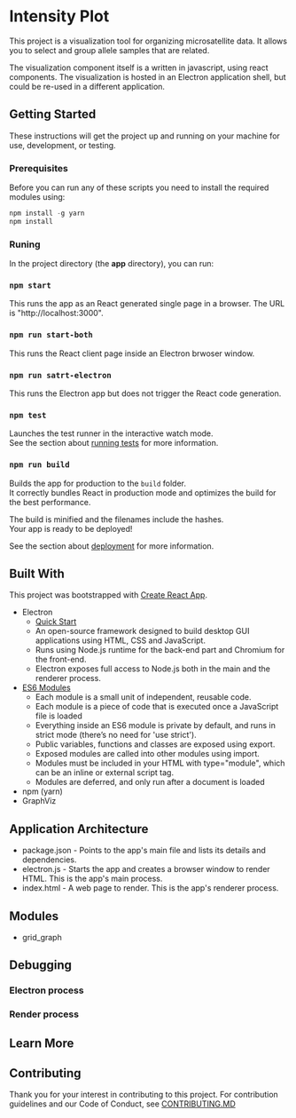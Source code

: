 # Intensity Plot

This project is a visualization tool for organizing microsatellite data.  It allows you to select and group allele samples that are related.

The visualization component itself is a written in javascript, using react components.  The visualization is hosted in an Electron application shell, but could be re-used in a different application.

## Getting Started

These instructions will get the project up and running on your machine for use, development, or testing.

### Prerequisites

Before you can run any of these scripts you need to install the required modules using:

```js
npm install -g yarn
npm install
```

### Runing

In the project directory (the **app** directory), you can run:

### `npm start`

This runs the app as an React generated single page in a browser. The URL is "http://localhost:3000".

### `npm run start-both`

This runs the React client page inside an Electron brwoser window.

### `npm run satrt-electron`

This runs the Electron app but does not trigger the React code generation.

### `npm test`

Launches the test runner in the interactive watch mode.<br>
See the section about [running tests](https://facebook.github.io/create-react-app/docs/running-tests) for more information.

### `npm run build`

Builds the app for production to the `build` folder.<br>
It correctly bundles React in production mode and optimizes the build for the best performance.

The build is minified and the filenames include the hashes.<br>
Your app is ready to be deployed!

See the section about [deployment](https://facebook.github.io/create-react-app/docs/deployment) for more information.


## Built With

This project was bootstrapped with [Create React App](https://github.com/facebook/create-react-app).

* Electron 
    * [Quick Start](https://github.com/electron/electron-quick-start)
    * An open-source framework designed to build desktop GUI applications using HTML, CSS and JavaScript.
    * Runs using Node.js runtime for the back-end part and Chromium for the front-end. 
    * Electron exposes full access to Node.js both in the main and the renderer process. 
* [ES6 Modules](https://ponyfoo.com/articles/es6-modules-in-depth)
    * Each module is a small unit of independent, reusable code. 
    * Each module is a piece of code that is executed once a JavaScript file is loaded
    * Everything inside an ES6 module is private by default, and runs in strict mode (there’s no need for 'use strict').
    * Public variables, functions and classes are exposed using export.
    * Exposed modules are called into other modules using import.
    * Modules must be included in your HTML with type="module", which can be an inline or external script tag.
    * Modules are deferred, and only run after a document is loaded
* npm (yarn)
* GraphViz

## Application Architecture

* package.json - Points to the app's main file and lists its details and dependencies.
* electron.js - Starts the app and creates a browser window to render HTML. This is the app's main process.
* index.html - A web page to render. This is the app's renderer process.

## Modules

* grid_graph

## Debugging

### Electron process

### Render process

## Learn More

## Contributing

Thank you for your interest in contributing to this project.  For contribution guidelines and our Code of Conduct, see [CONTRIBUTING.MD](CONTRIBUTING.MD)
